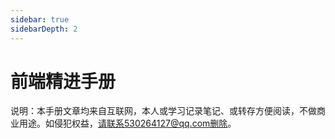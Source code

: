 ```yaml
---
sidebar: true
sidebarDepth: 2
---
```


# 前端精进手册

说明：本手册文章均来自互联网，本人或学习记录笔记、或转存方便阅读，不做商业用途。如侵犯权益，请联系530264127@qq.com删除。


